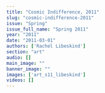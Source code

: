 ```yaml
---
title: "Cosmic Indifference, 2011"
slug: "cosmic-indifference-2011"
issue: "Spring"
issue_full_name: "Spring 2011"
year: "2011"
date: "2011-03-01"
authors: ['Rachel Libeskind']
section: "art"
audio: []
main_image: ""
banner_image: ""
images: ['art_s11_libeskind']
videos: []
---
```

